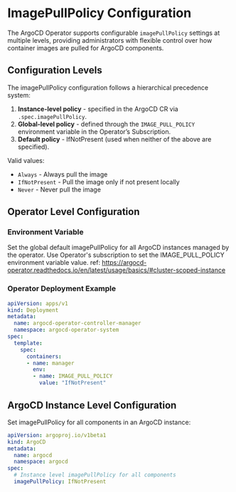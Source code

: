 # ImagePullPolicy Configuration

The ArgoCD Operator supports configurable `imagePullPolicy` settings at multiple levels, providing administrators with flexible control over how container images are pulled for ArgoCD components.

## Configuration Levels

The imagePullPolicy configuration follows a hierarchical precedence system:

1. **Instance-level policy** - specified in the ArgoCD CR via `.spec.imagePullPolicy`.
2. **Global-level policy** - defined through the `IMAGE_PULL_POLICY` environment variable in the Operator’s Subscription.
3. **Default policy** - IfNotPresent (used when neither of the above are specified).

Valid values:
- `Always` - Always pull the image
- `IfNotPresent` - Pull the image only if not present locally
- `Never` - Never pull the image

## Operator Level Configuration

### Environment Variable

Set the global default imagePullPolicy for all ArgoCD instances managed by the operator. Use Operator's subscription to set the IMAGE_PULL_POLICY environment variable value.
ref: https://argocd-operator.readthedocs.io/en/latest/usage/basics/#cluster-scoped-instance

### Operator Deployment Example

```yaml
apiVersion: apps/v1
kind: Deployment
metadata:
  name: argocd-operator-controller-manager
  namespace: argocd-operator-system
spec:
  template:
    spec:
      containers:
      - name: manager
        env:
        - name: IMAGE_PULL_POLICY
          value: "IfNotPresent"
```

## ArgoCD Instance Level Configuration

Set imagePullPolicy for all components in an ArgoCD instance:

```yaml
apiVersion: argoproj.io/v1beta1
kind: ArgoCD
metadata:
  name: argocd
  namespace: argocd
spec:
  # Instance level imagePullPolicy for all components
  imagePullPolicy: IfNotPresent
```
